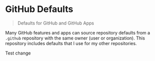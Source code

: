 # GitHub Defaults

> Defaults for GitHub and GitHub Apps

Many GitHub features and apps can source repository defaults from a `.github` repository with the same owner (user or organization). This repository includes defaults that I use for my other repositories.

Test change
